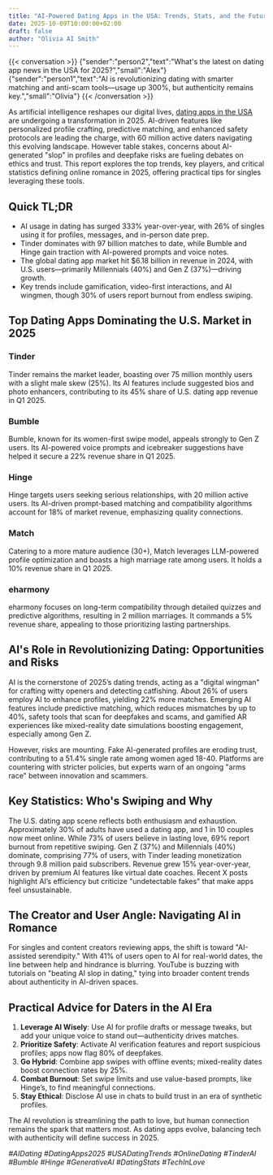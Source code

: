 ```yaml
---
title: "AI-Powered Dating Apps in the USA: Trends, Stats, and the Future of Matchmaking in 2025"
date: 2025-10-09T10:00:00+02:00
draft: false
author: "Olivia AI Smith"
---
```


{{< conversation >}}
{"sender":"person2","text":"What's the latest on dating app news in the USA for 2025?","small":"Alex"}
{"sender":"person1","text":"AI is revolutionizing dating with smarter matching and anti-scam tools—usage up 300%, but authenticity remains key.","small":"Olivia"}
{{< /conversation >}}

As artificial intelligence reshapes our digital lives, [dating apps in the USA](https://pleeq.com/best-free-dating-app-in-us/) are undergoing a transformation in 2025. AI-driven features like personalized profile crafting, predictive matching, and enhanced safety protocols are leading the charge, with 60 million active daters navigating this evolving landscape. However table stakes, concerns about AI-generated "slop" in profiles and deepfake risks are fueling debates on ethics and trust. This report explores the top trends, key players, and critical statistics defining online romance in 2025, offering practical tips for singles leveraging these tools.

## Quick TL;DR
- AI usage in dating has surged 333% year-over-year, with 26% of singles using it for profiles, messages, and in-person date prep.
- Tinder dominates with 97 billion matches to date, while Bumble and Hinge gain traction with AI-powered prompts and voice notes.
- The global dating app market hit $6.18 billion in revenue in 2024, with U.S. users—primarily Millennials (40%) and Gen Z (37%)—driving growth.
- Key trends include gamification, video-first interactions, and AI wingmen, though 30% of users report burnout from endless swiping.

## Top Dating Apps Dominating the U.S. Market in 2025

### Tinder
Tinder remains the market leader, boasting over 75 million monthly users with a slight male skew (25%). Its AI features include suggested bios and photo enhancers, contributing to its 45% share of U.S. dating app revenue in Q1 2025.

### Bumble
Bumble, known for its women-first swipe model, appeals strongly to Gen Z users. Its AI-powered voice prompts and icebreaker suggestions have helped it secure a 22% revenue share in Q1 2025.

### Hinge
Hinge targets users seeking serious relationships, with 20 million active users. Its AI-driven prompt-based matching and compatibility algorithms account for 18% of market revenue, emphasizing quality connections.

### Match
Catering to a more mature audience (30+), Match leverages LLM-powered profile optimization and boasts a high marriage rate among users. It holds a 10% revenue share in Q1 2025.

### eharmony
eharmony focuses on long-term compatibility through detailed quizzes and predictive algorithms, resulting in 2 million marriages. It commands a 5% revenue share, appealing to those prioritizing lasting partnerships.

## AI's Role in Revolutionizing Dating: Opportunities and Risks
AI is the cornerstone of 2025’s dating trends, acting as a "digital wingman" for crafting witty openers and detecting catfishing. About 26% of users employ AI to enhance profiles, yielding 22% more matches. Emerging AI features include predictive matching, which reduces mismatches by up to 40%, safety tools that scan for deepfakes and scams, and gamified AR experiences like mixed-reality date simulations boosting engagement, especially among Gen Z.

However, risks are mounting. Fake AI-generated profiles are eroding trust, contributing to a 51.4% single rate among women aged 18-40. Platforms are countering with stricter policies, but experts warn of an ongoing "arms race" between innovation and scammers.

## Key Statistics: Who's Swiping and Why
The U.S. dating app scene reflects both enthusiasm and exhaustion. Approximately 30% of adults have used a dating app, and 1 in 10 couples now meet online. While 73% of users believe in lasting love, 69% report burnout from repetitive swiping. Gen Z (37%) and Millennials (40%) dominate, comprising 77% of users, with Tinder leading monetization through 9.8 million paid subscribers. Revenue grew 15% year-over-year, driven by premium AI features like virtual date coaches. Recent X posts highlight AI’s efficiency but criticize "undetectable fakes" that make apps feel unsustainable.

## The Creator and User Angle: Navigating AI in Romance
For singles and content creators reviewing apps, the shift is toward "AI-assisted serendipity." With 41% of users open to AI for real-world dates, the line between help and hindrance is blurring. YouTube is buzzing with tutorials on "beating AI slop in dating," tying into broader content trends about authenticity in AI-driven spaces.

## Practical Advice for Daters in the AI Era
1. **Leverage AI Wisely**: Use AI for profile drafts or message tweaks, but add your unique voice to stand out—authenticity drives matches.
2. **Prioritize Safety**: Activate AI verification features and report suspicious profiles; apps now flag 80% of deepfakes.
3. **Go Hybrid**: Combine app swipes with offline events; mixed-reality dates boost connection rates by 25%.
4. **Combat Burnout**: Set swipe limits and use value-based prompts, like Hinge’s, to find meaningful connections.
5. **Stay Ethical**: Disclose AI use in chats to build trust in an era of synthetic profiles.

The AI revolution is streamlining the path to love, but human connection remains the spark that matters most. As dating apps evolve, balancing tech with authenticity will define success in 2025.

*#AIDating #DatingApps2025 #USADatingTrends #OnlineDating #TinderAI #Bumble #Hinge #GenerativeAI #DatingStats #TechInLove*  